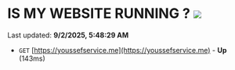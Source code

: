 # IS MY WEBSITE RUNNING ? [![](https://img.shields.io/static/v1?label=Sponsor&message=%E2%9D%A4&logo=GitHub&color=%23fe8e86)](https://github.com/sponsors/Youssef-Lehmam)

Last updated: **9/2/2025, 5:48:29 AM**

- `GET` [https://youssefservice.me](https://youssefservice.me) - **Up** (143ms)

